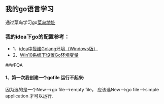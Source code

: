 ## 我的go语言学习
通过菜鸟学习go[菜鸟地址](https://www.runoob.com/go/go-tutorial.html)

### 我的idea下go的配置参考：
- 1、[idea中搭建Golang环境（Windows版）](https://www.cnblogs.com/sebuntin2020/p/12434134.html) 
- 2、[Win10系统下设置Go环境变量](https://www.cnblogs.com/yunfan1024/p/13497686.html)


###FQA
#### 1、第一次我创建一个gofile 运行不起来:
因为选的是一个New-->go file-->empty file， 应该选New-->go file-->simple application 才可以运行.